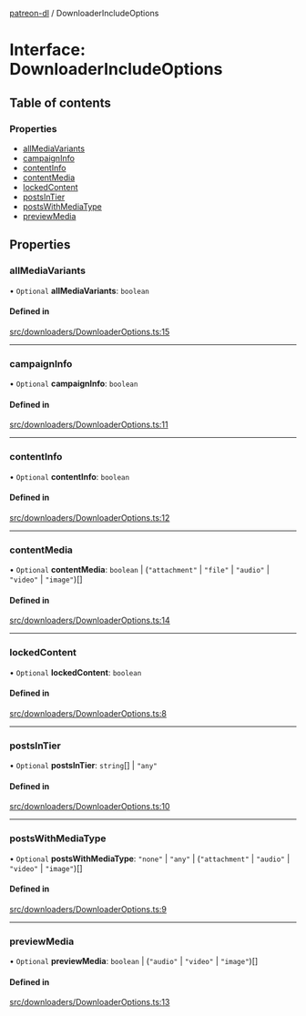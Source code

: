 [patreon-dl](../README.md) / DownloaderIncludeOptions

# Interface: DownloaderIncludeOptions

## Table of contents

### Properties

- [allMediaVariants](DownloaderIncludeOptions.md#allmediavariants)
- [campaignInfo](DownloaderIncludeOptions.md#campaigninfo)
- [contentInfo](DownloaderIncludeOptions.md#contentinfo)
- [contentMedia](DownloaderIncludeOptions.md#contentmedia)
- [lockedContent](DownloaderIncludeOptions.md#lockedcontent)
- [postsInTier](DownloaderIncludeOptions.md#postsintier)
- [postsWithMediaType](DownloaderIncludeOptions.md#postswithmediatype)
- [previewMedia](DownloaderIncludeOptions.md#previewmedia)

## Properties

### allMediaVariants

• `Optional` **allMediaVariants**: `boolean`

#### Defined in

[src/downloaders/DownloaderOptions.ts:15](https://github.com/patrickkfkan/patreon-dl/blob/7326660/src/downloaders/DownloaderOptions.ts#L15)

___

### campaignInfo

• `Optional` **campaignInfo**: `boolean`

#### Defined in

[src/downloaders/DownloaderOptions.ts:11](https://github.com/patrickkfkan/patreon-dl/blob/7326660/src/downloaders/DownloaderOptions.ts#L11)

___

### contentInfo

• `Optional` **contentInfo**: `boolean`

#### Defined in

[src/downloaders/DownloaderOptions.ts:12](https://github.com/patrickkfkan/patreon-dl/blob/7326660/src/downloaders/DownloaderOptions.ts#L12)

___

### contentMedia

• `Optional` **contentMedia**: `boolean` \| (``"attachment"`` \| ``"file"`` \| ``"audio"`` \| ``"video"`` \| ``"image"``)[]

#### Defined in

[src/downloaders/DownloaderOptions.ts:14](https://github.com/patrickkfkan/patreon-dl/blob/7326660/src/downloaders/DownloaderOptions.ts#L14)

___

### lockedContent

• `Optional` **lockedContent**: `boolean`

#### Defined in

[src/downloaders/DownloaderOptions.ts:8](https://github.com/patrickkfkan/patreon-dl/blob/7326660/src/downloaders/DownloaderOptions.ts#L8)

___

### postsInTier

• `Optional` **postsInTier**: `string`[] \| ``"any"``

#### Defined in

[src/downloaders/DownloaderOptions.ts:10](https://github.com/patrickkfkan/patreon-dl/blob/7326660/src/downloaders/DownloaderOptions.ts#L10)

___

### postsWithMediaType

• `Optional` **postsWithMediaType**: ``"none"`` \| ``"any"`` \| (``"attachment"`` \| ``"audio"`` \| ``"video"`` \| ``"image"``)[]

#### Defined in

[src/downloaders/DownloaderOptions.ts:9](https://github.com/patrickkfkan/patreon-dl/blob/7326660/src/downloaders/DownloaderOptions.ts#L9)

___

### previewMedia

• `Optional` **previewMedia**: `boolean` \| (``"audio"`` \| ``"video"`` \| ``"image"``)[]

#### Defined in

[src/downloaders/DownloaderOptions.ts:13](https://github.com/patrickkfkan/patreon-dl/blob/7326660/src/downloaders/DownloaderOptions.ts#L13)
